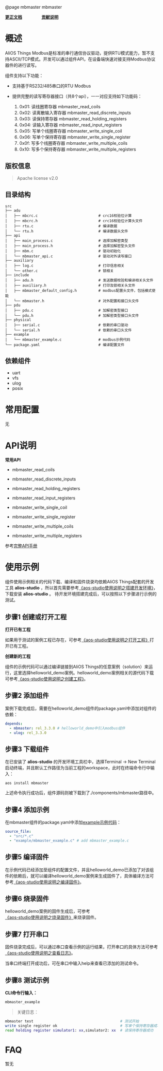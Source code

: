 @page mbmaster mbmaster

**[更正文档](https://gitee.com/alios-things/mbmaster/edit/rel_3.3.0/README.md)** &emsp;&emsp;&emsp;&emsp; **[贡献说明](https://g.alicdn.com/alios-things-3.3/doc/contribute_doc.html)**

# 概述

AliOS Things Modbus是标准的串行通信协议驱动，提供RTU模式能力，暂不支持ASCII/TCP模式。开发可以通过组件API，在设备端快速对接支持Modbus协议器件的进行读写。

组件支持以下功能：

- 支持基于RS232/485串口的RTU Modbus
- 提供完整的读写寄存器接口（共8个api），一一对应支持如下功能码：

  1. 0x01: 读线圈寄存器 mbmaster_read_coils
  2. 0x02: 读离散输入寄存器 mbmaster_read_discrete_inputs
  3. 0x03: 读保持寄存器 mbmaster_read_holding_registers
  4. 0x04: 读输入寄存器 mbmaster_read_input_registers
  5. 0x05: 写单个线圈寄存器 mbmaster_write_single_coil
  6. 0x06: 写单个保持寄存器 mbmaster_write_single_register
  7. 0x0f: 写多个线圈寄存器 mbmaster_write_multiple_coils
  8. 0x10: 写多个保持寄存器 mbmaster_write_multiple_registers

## 版权信息

> Apache license v2.0

## 目录结构

```tree
src
├── adu
│   ├── mbcrc.c                            # crc16校验位计算
│   ├── mbcrc.h                            # crc16校验位计算头文件
│   ├── rtu.c                              # 编译数据
│   └── rtu.h                              # 编译数据头文件
├── api
│   ├── main_process.c                     # 选择加解密类型
│   ├── main_process.h                     # 选择加解密型头文件
│   ├── mbm.c                              # 驱动初始化
│   └── mbmaster_api.c                     # 驱动对外读写接口
├── auxiliary
│   ├── log.c                              # 打印信息相关
│   └── other.c                            # 锁相关
├── include
│   ├── adu.h                              # 发送数据校验和编译相关头文件
│   ├── auxiliary.h                        # 打印及锁相关头文件
│   ├── mbmaster_default_config.h          # modbus配置头文件，包括模式使能
│   └── mbmaster.h                         # 对外配置和接口头文件
├── pdu
│   ├── pdu.c                              # 加解密类型接口
│   └── pdu.h                              # 加解密类型接口头文件
├── physical
│   ├── serial.c                           # 依赖的串口驱动
│   └── serial.h                           # 依赖的串口头文件
├── example
│   └── mbmaster_example.c                 # modbus示例代码
└── package.yaml                           # 编译配置文件
```

## 依赖组件

- uart
- vfs
- ulog
- posix

# 常用配置

无

# API说明

**常用API**
- mbmaster_read_coils
- mbmaster_read_discrete_inputs
- mbmaster_read_holding_registers
- mbmaster_read_input_registers

- mbmaster_write_single_coil
- mbmaster_write_single_register
- mbmaster_write_multiple_coils
- mbmaster_write_multiple_registers

参考[完整API手册](https://g.alicdn.com/alios-things-3.3/doc/group__aos__mbmaster.html)

# 使用示例

组件使用示例相关的代码下载、编译和固件烧录均依赖AliOS Things配套的开发工具 **alios-studio** ，所以首先需要参考[《aos-studio使用说明之搭建开发环境》](https://g.alicdn.com/alios-things-3.3/doc/setup_env.html)，下载安装 **alios-studio** 。
待开发环境搭建完成后，可以按照以下步骤进行示例的测试。

## 步骤1 创建或打开工程

**打开已有工程**

如果用于测试的案例工程已存在，可参考[《aos-studio使用说明之打开工程》](https://g.alicdn.com/alios-things-3.3/doc/open_project.html)打开已有工程。

**创建新的工程**

组件的示例代码可以通过编译链接到AliOS Things的任意案例（solution）来运行，这里选择helloworld_demo案例。helloworld_demo案例相关的源代码下载可参考[《aos-studio使用说明之创建工程》](https://g.alicdn.com/alios-things-3.3/doc/create_project.html)。

## 步骤2 添加组件

案例下载完成后，需要在helloworld_demo组件的package.yaml中添加对组件的依赖：

```yaml
depends:
  - mbmaster: rel_3.3.0 # helloworld_demo中引入modbus组件
  - ulog: rel_3.3.0
```

## 步骤3 下载组件

在已安装了 **alios-studio** 的开发环境工具栏中，选择Terminal -> New Terminal启动终端，并且默认工作路径为当前工程的workspace，此时在终端命令行中输入：

```shell
aos install mbmaster
```

上述命令执行成功后，组件源码则被下载到了./components/mbmaster路径中。

## 步骤4 添加示例

在mbmaster组件的package.yaml中添加[example示例代码](https://gitee.com/alios-things/mbmaster/tree/rel_3.3.0/example)：

```yaml
source_file:
  - "src/*.c"
  - "example/mbmaster_example.c" # add mbmaster_example.c
```

## 步骤5 编译固件

在示例代码已经添加至组件的配置文件，并且helloworld_demo已添加了对该组件的依赖后，就可以编译helloworld_demo案例来生成固件了，具体编译方法可参考[《aos-studio使用说明之编译固件》](https://g.alicdn.com/alios-things-3.3/doc/build_project.html)。

## 步骤6 烧录固件

helloworld_demo案例的固件生成后，可参考[《aos-studio使用说明之烧录固件》](https://g.alicdn.com/alios-things-3.3/doc/burn_image.html)来烧录固件。

## 步骤7 打开串口

固件烧录完成后，可以通过串口查看示例的运行结果，打开串口的具体方法可参考[《aos-studio使用说明之查看日志》](https://g.alicdn.com/alios-things-3.3/doc/view_log.html)。

当串口终端打开成功后，可在串口中输入help来查看已添加的测试命令。

## 步骤8 测试示例

**CLI命令行输入：**

```sh
mbmaster_example
```

> 关键日志：

```sh
mbmaster test                                        # 测试开始
write single register ok                             # 写单个保持寄存器成功
read holding register simulator1: xx,simulator2: xx  # 读保持寄存器成功
```

# FAQ

暂无
